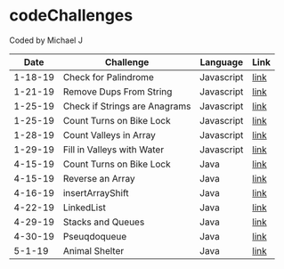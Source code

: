 # codeChallenges
Coded by Michael J


| Date    | Challenge                     | Language  | Link |
|---------|-------------------------------|-----------|------|
| 1-18-19 | Check for Palindrome          | Javascript| [link](/javascript/palindrome/) |
| 1-21-19 | Remove Dups From String       | Javascript| [link](/javascript/removeDupsFromString/) |
| 1-25-19 | Check if Strings are Anagrams | Javascript| [link](/javascript/anagram/) |
| 1-25-19 | Count Turns on Bike Lock      | Javascript| [link](/javascript/bikeLock/) |
| 1-28-19 | Count Valleys in Array        | Javascript| [link](/javascript/countValleys/) |
| 1-29-19 | Fill in Valleys with Water    | Javascript| [link](/javascript/valleysHoldingWater/) |
| 4-15-19 | Count Turns on Bike Lock      | Java | [link](/java/src/main/bikelock/) |
| 4-15-19 | Reverse an Array              | Java | [link](/java/src/main/arrayReverse/) |
| 4-16-19 | insertArrayShift              | Java | [link](/java/src/main/java/array_shift/) |
| 4-22-19 | LinkedList                    | Java | [link](/java/src/main/java/dataStructures/) |
| 4-29-19 | Stacks and Queues             | Java | [link](/java/src/main/java/dataStructures/) |
| 4-30-19 | Pseuqdoqueue                  | Java | [link](/java/src/main/java/dataStructures/) | 
| 5-1-19  | Animal Shelter                | Java | [link](/java/src/main/java/dataStructures/animalShelter/) |
